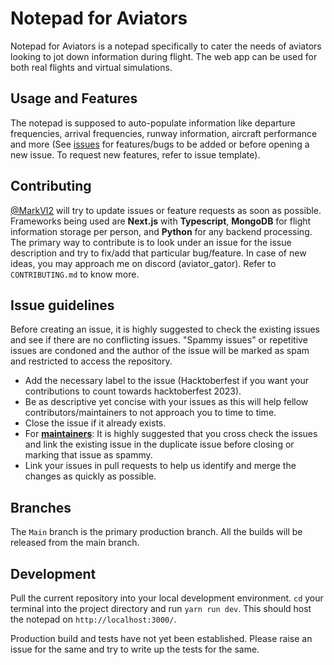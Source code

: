 # Notepad for Aviators

Notepad for Aviators is a notepad specifically to cater the needs of aviators
looking to jot down information during flight. The web app can be used for both
real flights and virtual simulations.

## Usage and Features

The notepad is supposed to auto-populate information like departure frequencies,
arrival frequencies, runway information, aircraft performance and more (See
[issues](https://github.com/MarkVI2/NotepadforAviators-hacktober/issues) for
features/bugs to be added or before opening a new issue. To request new
features, refer to issue template).

## Contributing

[@MarkVI2](https://github.com/MarkVI2) will try to update issues or feature requests as soon as possible.
Frameworks being used are **Next.js** with **Typescript**, **MongoDB** for
flight information storage per person, and **Python** for any backend
processing. The primary way to contribute is to look under an issue for the
issue description and try to fix/add that particular bug/feature. In case of new
ideas, you may approach me on discord (aviator_gator). Refer to
`CONTRIBUTING.md` to know more.

## Issue guidelines

Before creating an issue, it is highly suggested to check the existing issues
and see if there are no conflicting issues. "Spammy issues" or repetitive issues
are condoned and the author of the issue will be marked as spam and restricted
to access the repository.

- Add the necessary label to the issue (Hacktoberfest if you want your
  contributions to count towards hacktoberfest 2023).
- Be as descriptive yet concise with your issues as this will help fellow
  contributors/maintainers to not approach you to time to time.
- Close the issue if it already exists.
- For **<u>maintainers</u>**: It is highly suggested that you cross check the
  issues and link the existing issue in the duplicate issue before closing or
  marking that issue as spammy.
- Link your issues in pull requests to help us identify and merge the changes as
  quickly as possible.

## Branches

The `Main` branch is the primary production branch. All the builds will be
released from the main branch.

## Development
Pull the current repository into your local development environment.
``cd`` your terminal into the project directory and run ``yarn run dev``. 
This should host the notepad on ``http://localhost:3000/``.

Production build and tests have not yet been established. Please raise an issue for the same and try to write up the tests for the same.
